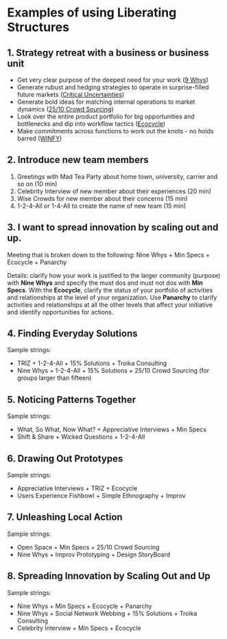 <!-- numbers -->

# Examples of using Liberating Structures

## 1. Strategy retreat with a business or business unit
* Get very clear purpose of the deepest need for your work ([9 Whys](http://www.liberatingstructures.com/3-nine-whys/))
* Generate rubust and hedging strategies to operate in surprise-filled future markets ([Critical Uncertainties](http://www.liberatingstructures.com/30-critical-uncertainties/))
* Generate bold ideas for matching internal operations to market dynamics ([25/10 Crowd Sourcing](http://www.liberatingstructures.com/12-2510-crowd-sourcing/))
* Look over the entire product portfolio for big opportunities and bottlenecks and dip into workflow tactics ([Ecocycle](http://www.liberatingstructures.com/31-ecocycle-planning/))
* Make commitments across functions to work out the knots - no holds barred ([WINFY](http://www.liberatingstructures.com/24-what-i-need-from-you-winfy/))

## 2. Introduce new team members
1. Greetings with Mad Tea Party about home town, university, carrier and so on (10 min)
2. Celebrity Interview of new member about their experiences (20 min)
3. Wise Crowds for new member about their concerns (15 min)
4. 1-2-4-All or 1-4-All to create the name of new team (15 min)

## 3. I want to spread innovation by scaling out and up.
Meeting that is broken down to the following: Nine Whys + Min Specs + Ecocycle + Panarchy

Details: clarify how your work is justified to the larger community (purpose) with **Nine Whys** and specify the must dos and must not dos with **Min Specs**. With the **Ecocycle**, clarify the status of your portfolio of activities and relationships at the level of your organization. Use **Panarchy** to clarify activities and relationships at all the other levels that affect your initiative and identify opportunities for actions.

## 4. Finding Everyday Solutions
Sample strings:
* TRIZ + 1-2-4-All + 15% Solutions + Troika Consulting
* Nine Whys + 1-2-4-All + 15% Solutions + 25/10 Crowd Sourcing (for groups larger than fifteen)

## 5. Noticing Patterns Together
Sample strings:
* What, So What, Now What? + Appreciative Interviews + Min Specs
* Shift & Share + Wicked Questions + 1-2-4-All

## 6. Drawing Out Prototypes
Sample strings:
* Appreciative Interviews + TRIZ + Ecocycle
* Users Experience Fishbowl + Simple Ethnography + Improv

## 7. Unleashing Local Action
Sample strings:
* Open Space + Min Specs + 25/10 Crowd Sourcing
* Nine Whys + Improv Prototyping + Design StoryBoard

## 8. Spreading Innovation by Scaling Out and Up
Sample strings:
* Nine Whys + Min Specs + Ecocycle + Panarchy
* Nine Whys + Social Network Webbing + 15% Solutions + Troika Consulting
* Celebrity Interview + Min Specs + Ecocycle


